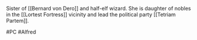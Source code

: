 Sister of [[Bernard von Dero]] and half-elf wizard. She is daughter of nobles in the [[Lortest Fortress]] vicinity and lead the political party [[Tetriam Partem]]. 

#PC #Alfred 